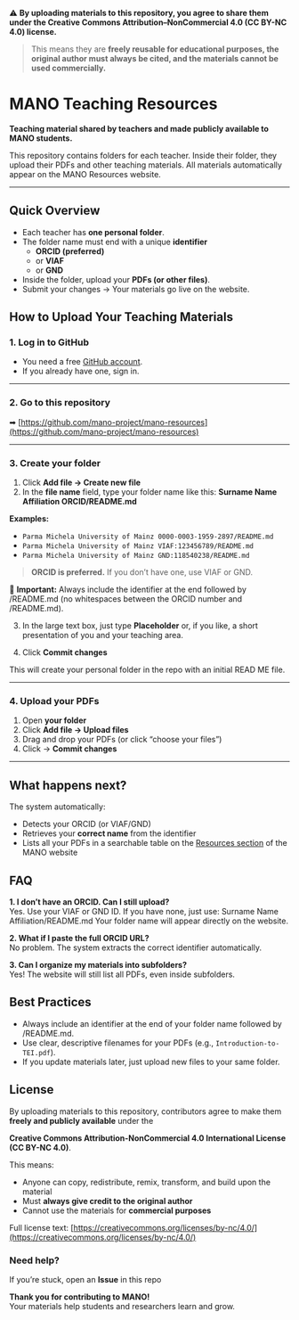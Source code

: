 ⚠️ **By uploading materials to this repository, you agree to share them under the Creative Commons Attribution–NonCommercial 4.0 (CC BY-NC 4.0) license.**  
> This means they are **freely reusable for educational purposes, the original author must always be cited, and the materials cannot be used commercially.**

# MANO Teaching Resources  

**Teaching material shared by teachers and made publicly available to MANO students.**  

This repository contains folders for each teacher. Inside their folder, they upload their PDFs and other teaching materials. All materials automatically appear on the MANO Resources website.  

---

## Quick Overview  

- Each teacher has **one personal folder**.  
- The folder name must end with a unique **identifier**  
  - **ORCID (preferred)**  
  - or **VIAF**  
  - or **GND**  
- Inside the folder, upload your **PDFs (or other files)**.  
- Submit your changes → Your materials go live on the website.


## How to Upload Your Teaching Materials  

### 1. **Log in to GitHub**  
- You need a free [GitHub account](https://github.com/signup).  
- If you already have one, sign in.  

---

### 2. **Go to this repository**  
➡ [https://github.com/mano-project/mano-resources](https://github.com/mano-project/mano-resources)  

---

### 3. **Create your folder**  

1. Click **Add file → Create new file**  
2. In the **file name** field, type your folder name like this:
   **Surname Name Affiliation ORCID/README.md**

**Examples:**  
- `Parma Michela University of Mainz 0000-0003-1959-2897/README.md`  
- `Parma Michela University of Mainz VIAF:123456789/README.md`  
- `Parma Michela University of Mainz GND:118540238/README.md`
> **ORCID is preferred.** If you don’t have one, use VIAF or GND.

📌 **Important:** Always include the identifier at the end followed by /README.md (no whitespaces between the ORCID number and /README.md).   

3. In the large text box, just type **Placeholder** or, if you like, a short presentation of you and your teaching area.

4. Click **Commit changes**  

This will create your personal folder in the repo with an initial READ ME file.  

---

### 4. **Upload your PDFs**  

1. Open **your folder**  
2. Click **Add file → Upload files**  
3. Drag and drop your PDFs (or click “choose your files”)  
4. Click → **Commit changes**  

---

## What happens next?  

The system automatically:  
  - Detects your ORCID (or VIAF/GND)
  - Retrieves your **correct name** from the identifier
  - Lists all your PDFs in a searchable table on the [Resources section](https://mano-project.github.io/resources.html) of the MANO website 


## FAQ  

**1. I don’t have an ORCID. Can I still upload?**  
Yes. Use your VIAF or GND ID. If you have none, just use:  Surname Name Affiliation/README.md
Your folder name will appear directly on the website.  

**2. What if I paste the full ORCID URL?**  
No problem. The system extracts the correct identifier automatically.  

**3. Can I organize my materials into subfolders?**  
Yes! The website will still list all PDFs, even inside subfolders.  


## Best Practices  

- Always include an identifier at the end of your folder name followed by /README.md.  
- Use clear, descriptive filenames for your PDFs (e.g., `Introduction-to-TEI.pdf`).  
- If you update materials later, just upload new files to your same folder.  


## License  

By uploading materials to this repository, contributors agree to make them **freely and publicly available** under the  

**Creative Commons Attribution-NonCommercial 4.0 International License (CC BY-NC 4.0)**.  

This means:  
- Anyone can copy, redistribute, remix, transform, and build upon the material
- Must **always give credit to the original author**
- Cannot use the materials for **commercial purposes**  

Full license text: [https://creativecommons.org/licenses/by-nc/4.0/](https://creativecommons.org/licenses/by-nc/4.0/)  


### Need help?  

If you’re stuck, open an **Issue** in this repo  


**Thank you for contributing to MANO!**  
Your materials help students and researchers learn and grow.  

